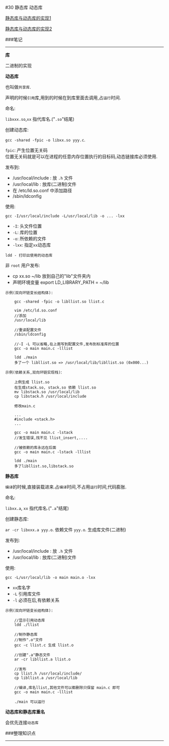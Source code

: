 #30 静态库 动态库

[静态库与动态库的实现1](http://www.wyzc.com/play/8704/2496/#9860 "静态库与动态库的实现1")

[静态库与动态库的实现2](http://www.wyzc.com/play/8704/2496/#9861 "静态库与动态库的实现2")

###笔记

---

**库**

二进制的实现

**动态库**

也叫做`共享库`.

声明的时候`引用`库,用到的时候在到库里面去调用,占`运行`时间.

命名:

`libxxx.so`,`xx` 指代库名.("`.so`"结尾)

创建动态库:

`gcc -shared -fpic -o libxx.so yyy.c`.

`fpic`: 产生位置无关码  
位置无关码就是可以在进程的任意内存位置执行的目标码,动态链接库必须使用.

发布到:

* /usr/local/include : 放 `.h` 文件
* /usr/local/lib : 放库(二进制)文件
* 在 /etc/ld.so.conf 中添加路径
* /sbin/ldconfig

使用:

`gcc -I/usr/local/include -L/usr/local/lib -o ... -lxx`

* `-I`: 头文件位置
* `-L`: 库的位置
* `-o`: 所依赖的文件
* `-lxx`: 指定`xx`动态库

`ldd - 打印出使用的动态库`

非 `root` 用户发布:

* cp xx.so ~/lib 放到自己的"lib"文件夹内
* 声明环境变量 export LD_LIBRARY_PATH = ~/lib


`示例(双向环链变长结构体):`

		gcc -shared -fpic -o libllist.so llist.c
		
		vim /etc/ld.so.conf
		//添加
		/usr/local/lib
		
		//重读配置文件
		/sbin/ldconfig
		
		//-I -L 可以省略,在上面写到配置文件,发布到标准库的位置
		gcc -o main main.c -lllist
		
		ldd ./main
		多了一个 libllist.so => /usr/local/lib/libllist.so (0x000...)
		
`示例(依赖关系,双向环链实现栈)`:

		上例生成 llist.so
		在生成stack.so, stack.so 依赖 llist.so			
		mv libstack.so /usr/local/lib
		cp libstack.h /usr/local/include
		
		修改main.c
		
		...
		#include <stack.h>
		...
		
		gcc -o main main.c -lstack
		//发生错误,找不见 llist_insert,.... 
		
		//被依赖的库永远在后面
		gcc -o main main.c -lstack -lllist
		
		ldd ./main
		多了libllist.so,libstack.so
		
**静态库**

`编译`的时候,直接装载进来.占`编译`时间,不占用`运行`时间,代码膨胀.

命名:

`libxx.a`, `xx` 指代库名.("`.a`"结尾)


创建静态库:

`ar -cr libxxx.a yyy.o`. 依赖文件 `yyy.o`. 生成库文件(二进制)

发布到:

* /usr/local/include : 放 `.h` 文件
* /usr/local/lib : 放库(二进制)文件

使用:

`gcc -L/usr/local/lib -o main main.o -lxx`

* `xx`库名字
* `-L` 引用库文件
* `-l` 必须在后,有依赖关系 

`示例(双向环链变长结构体):`
		
		//显示引用动态库
		ldd ./llist 
		
		//制作静态库
		//制作".o"文件
		gcc -c llist.c 生成 llist.o
		
		//创建".a"静态文件
		ar -cr libllist.a llist.o
		
		//发布
		cp llist.h /usr/local/include/
		cp libllist.a /usr/local/lib
		
		//编译,库名llist,其他文件可以都删除只保留 main.c 即可
		gcc -o main main.c -lllist
		
		./main 可以运行

**动态库和静态库重名**

会优先连接`动态库`

###整理知识点

---